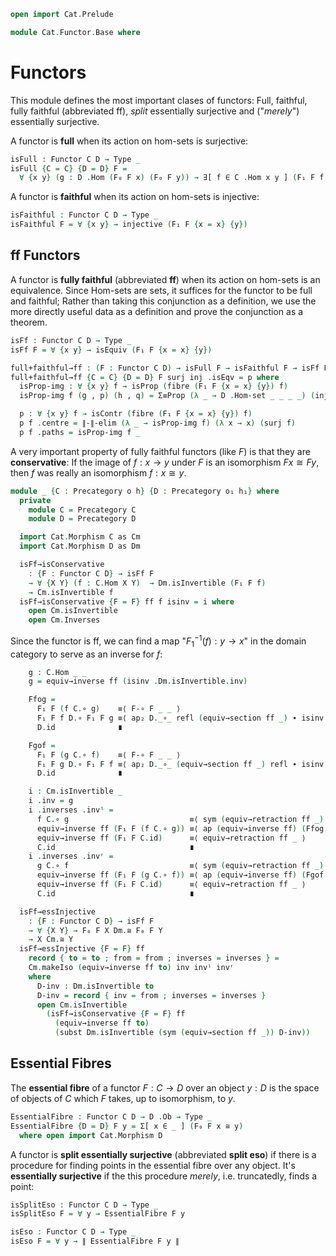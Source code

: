 ```agda
open import Cat.Prelude

module Cat.Functor.Base where
```

<!--
```agda
private variable
  o h o₁ h₁ : Level
  C D : Precategory o h
open Precategory
open Functor
```
-->

# Functors

This module defines the most important clases of functors: Full,
faithful, fully faithful (abbreviated ff), _split_ essentially
surjective and ("_merely_") essentially surjective.

A functor is **full** when its action on hom-sets is surjective:

```agda
isFull : Functor C D → Type _
isFull {C = C} {D = D} F = 
  ∀ {x y} (g : D .Hom (F₀ F x) (F₀ F y)) → ∃[ f ∈ C .Hom x y ] (F₁ F f ≡ g)
```

A functor is **faithful** when its action on hom-sets is injective:

```agda
isFaithful : Functor C D → Type _
isFaithful F = ∀ {x y} → injective (F₁ F {x = x} {y})
```

## ff Functors

A functor is **fully faithful** (abbreviated **ff**) when its action on
hom-sets is an equivalence. Since Hom-sets are sets, it suffices for the
functor to be full and faithful; Rather than taking this conjunction as
a definition, we use the more directly useful data as a definition and
prove the conjunction as a theorem.

```agda
isFf : Functor C D → Type _
isFf F = ∀ {x y} → isEquiv (F₁ F {x = x} {y})

full+faithful→ff : (F : Functor C D) → isFull F → isFaithful F → isFf F
full+faithful→ff {C = C} {D = D} F surj inj .isEqv = p where
  isProp-img : ∀ {x y} f → isProp (fibre (F₁ F {x = x} {y}) f)
  isProp-img f (g , p) (h , q) = Σ≡Prop (λ _ → D .Hom-set _ _ _ _) (inj (p ∙ sym q))

  p : ∀ {x y} f → isContr (fibre (F₁ F {x = x} {y}) f)
  p f .centre = ∥-∥-elim (λ _ → isProp-img f) (λ x → x) (surj f)
  p f .paths = isProp-img f _
```

A very important property of fully faithful functors (like $F$) is that
they are **conservative**: If the image of $f : x \to y$ under $F$ is an
isomorphism $Fx \cong Fy$, then $f$ was really an isomorphism $f : x
\cong y$.

```agda
module _ {C : Precategory o h} {D : Precategory o₁ h₁} where
  private
    module C = Precategory C
    module D = Precategory D

  import Cat.Morphism C as Cm
  import Cat.Morphism D as Dm

  isFf→isConservative 
    : {F : Functor C D} → isFf F 
    → ∀ {X Y} (f : C.Hom X Y)  → Dm.isInvertible (F₁ F f)
    → Cm.isInvertible f
  isFf→isConservative {F = F} ff f isinv = i where
    open Cm.isInvertible
    open Cm.Inverses
```

Since the functor is ff, we can find a map "$F_1^{-1}(f) : y \to x$" in
the domain category to serve as an inverse for $f$:

```agda
    g : C.Hom _ _
    g = equiv→inverse ff (isinv .Dm.isInvertible.inv)

    Ffog = 
      F₁ F (f C.∘ g)    ≡⟨ F-∘ F _ _ ⟩ 
      F₁ F f D.∘ F₁ F g ≡⟨ ap₂ D._∘_ refl (equiv→section ff _) ∙ isinv .Dm.isInvertible.invˡ ⟩ 
      D.id              ∎

    Fgof = 
      F₁ F (g C.∘ f)    ≡⟨ F-∘ F _ _ ⟩ 
      F₁ F g D.∘ F₁ F f ≡⟨ ap₂ D._∘_ (equiv→section ff _) refl ∙ isinv .Dm.isInvertible.invʳ ⟩ 
      D.id              ∎

    i : Cm.isInvertible _
    i .inv = g
    i .inverses .invˡ = 
      f C.∘ g                           ≡⟨ sym (equiv→retraction ff _) ⟩
      equiv→inverse ff (F₁ F (f C.∘ g)) ≡⟨ ap (equiv→inverse ff) (Ffog ∙ sym (F-id F)) ⟩
      equiv→inverse ff (F₁ F C.id)      ≡⟨ equiv→retraction ff _ ⟩
      C.id                              ∎
    i .inverses .invʳ =
      g C.∘ f                           ≡⟨ sym (equiv→retraction ff _) ⟩
      equiv→inverse ff (F₁ F (g C.∘ f)) ≡⟨ ap (equiv→inverse ff) (Fgof ∙ sym (F-id F)) ⟩
      equiv→inverse ff (F₁ F C.id)      ≡⟨ equiv→retraction ff _ ⟩
      C.id                              ∎

  isFf→essInjective  
    : {F : Functor C D} → isFf F 
    → ∀ {X Y} → F₀ F X Dm.≅ F₀ F Y
    → X Cm.≅ Y
  isFf→essInjective {F = F} ff 
    record { to = to ; from = from ; inverses = inverses } = 
    Cm.makeIso (equiv→inverse ff to) inv invˡ invʳ
    where 
      D-inv : Dm.isInvertible to
      D-inv = record { inv = from ; inverses = inverses }
      open Cm.isInvertible 
        (isFf→isConservative {F = F} ff 
          (equiv→inverse ff to) 
          (subst Dm.isInvertible (sym (equiv→section ff _)) D-inv))
```

## Essential Fibres

The **essential fibre** of a functor $F : C \to D$ over an object $y :
D$ is the space of objects of $C$ which $F$ takes, up to isomorphism, to
$y$.

```agda
EssentialFibre : Functor C D → D .Ob → Type _
EssentialFibre {D = D} F y = Σ[ x ∈ _ ] (F₀ F x ≅ y)
  where open import Cat.Morphism D
```

A functor is **split essentially surjective** (abbreviated **split
eso**) if there is a procedure for finding points in the essential fibre
over any object. It's **essentially surjective** if the this procedure
_merely_, i.e. truncatedly, finds a point:

```agda
isSplitEso : Functor C D → Type _
isSplitEso F = ∀ y → EssentialFibre F y

isEso : Functor C D → Type _
isEso F = ∀ y → ∥ EssentialFibre F y ∥
```